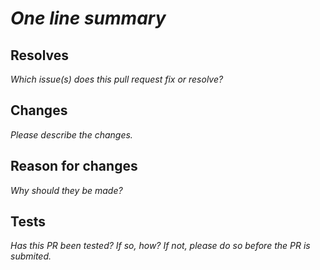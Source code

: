 # _One line summary_

## Resolves

_Which issue(s) does this pull request fix or resolve?_

## Changes

_Please describe the changes._

## Reason for changes

_Why should they be made?_

## Tests

_Has this PR been tested? If so, how? If not, please do so before the PR is submited._
